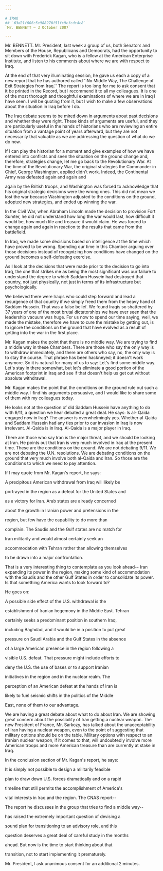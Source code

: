 ```yaml
---
---

# IRAQ
## `63d21f606c5e988270f51fc9efcdc4c8`
`Mr. BENNETT — 3 October 2007`

---
```



Mr. BENNETT. Mr. President, last week a group of us, both Senators 
and Members of the House, Republicans and Democrats, had the 
opportunity to sit down with Frederick Kagan, who is a fellow at the 
American Enterprise Institute, and listen to his comments about where 
we are with respect to Iraq.

At the end of that very illuminating session, he gave us each a copy 
of a new report that he has authored called ''No Middle Way, The 
Challenge of Exit Strategies from Iraq.'' The report is too long for me 
to ask consent that it be printed in the Record, but I recommend it to 
all my colleagues. It is one of the most thorough and thoughtful 
examinations of where we are in Iraq I have seen. I will be quoting 
from it, but I wish to make a few observations about the situation in 
Iraq before I do.

The Iraq debate seems to be mired down in arguments about past 
decisions and whether they were right. These kinds of arguments are 
useful, and they are particularly useful in the hands of historians who 
are reviewing an entire situation from a vantage point of years 
afterward, but they are not necessarily that valuable as we are 
addressing the question of what do we do now.

If I can play the historian for a moment and give examples of how we 
have entered into conflicts and seen the situation on the ground change 
and, therefore, strategies change, let me go back to the Revolutionary 
War. At the time of the Revolutionary War, the original strategies the 
Commander in Chief, George Washington, applied didn't work. Indeed, the 
Continental Army was defeated again and again and


again by the British troops, and Washington was forced to acknowledge 
that his original strategic decisions were the wrong ones. This did not 
mean we lost the war because Washington adjusted to the conditions on 
the ground, adopted new strategies, and ended up winning the war.

In the Civil War, when Abraham Lincoln made the decision to provision 
Fort Sumter, he did not understand how long the war would last, how 
difficult it would be, how much life and treasure it would claim. He 
was forced to change again and again in reaction to the results that 
came from the battlefield.

In Iraq, we made some decisions based on intelligence at the time 
which have proved to be wrong. Spending our time in this Chamber 
arguing over those decisions instead of recognizing how conditions have 
changed on the ground becomes a self-defeating exercise.

As I look at the decisions that were made prior to the decision to go 
into Iraq, the one that strikes me as being the most significant was 
our failure to understand the degree to which Saddam Hussein had 
destroyed that country, not just physically, not just in terms of its 
infrastructure but psychologically.

We believed there were Iraqis who could step forward and lead a 
resurgence of that country if we simply freed them from the heavy hand 
of Saddam Hussein. That was a false belief. We found Iraqis so 
shattered by 37 years of one of the most brutal dictatorships we have 
ever seen that the leadership vacuum was huge. For us now to spend our 
time saying, well, we made the mistake, therefore we have to cure the 
mistake by getting out, is to ignore the conditions on the ground that 
have evolved as a result of getting into the war in the first place.

Mr. Kagan makes the point that there is no middle way. We are trying 
to find a middle way in these Chambers. There are those who say the 
only way is to withdraw immediately, and there are others who say, no, 
the only way is to stay the course. That phrase has been hackneyed; it 
doesn't work anymore. So it is natural for many of us to say: Let's 
find some middle way. Let's stay in there somewhat, but let's eliminate 
a good portion of the American footprint in Iraq and see if that 
doesn't help us get out without absolute withdrawal.

Mr. Kagan makes the point that the conditions on the ground rule out 
such a middle way. I find his arguments persuasive, and I would like to 
share some of them with my colleagues today.

He looks not at the question of did Saddam Hussein have anything to 
do with 9/11, a question we hear debated a great deal. He says: Is al-
Qaida engaged now in Iraq? The answer is overwhelmingly yes. Whether 
al-Qaida and Saddam Hussein had any ties prior to our invasion in Iraq 
is now irrelevant. Al-Qaida is in Iraq. Al-Qaida is a major player in 
Iraq.

There are those who say Iran is the major threat, and we should be 
looking at Iran. He points out that Iran is very much involved in Iraq 
at the present time. These are the conditions on the ground. We are not 
debating 9/11. We are not debating the U.N. resolutions. We are 
debating conditions on the ground that very much involve both al-Qaida 
and Iran. So those are the conditions to which we need to pay 
attention.

If I may quote from Mr. Kagan's report, he says:




 A precipitous American withdrawal from Iraq will likely be 


 portrayed in the region as a defeat for the United States and 


 as a victory for Iran. Arab states are already concerned 


 about the growth in Iranian power and pretensions in the 


 region, but few have the capability to do more than 


 complain. The Saudis and the Gulf states are no match for 


 Iran militarily and would almost certainly seek an 


 accommodation with Tehran rather than allowing themselves 


 to be drawn into a major confrontation.


That is a very interesting thing to contemplate as you look ahead--
Iran expanding its power in the region, making some kind of 
accommodation with the Saudis and the other Gulf States in order to 
consolidate its power. Is that something America wants to look forward 
to?

He goes on:




 A possible side effect of the U.S. withdrawal is the 


 establishment of Iranian hegemony in the Middle East. Tehran 


 certainly seeks a predominant position in southern Iraq, 


 including Baghdad, and it would be in a position to put great 


 pressure on Saudi Arabia and the Gulf States in the absence 


 of a large American presence in the region following a 


 visible U.S. defeat. That pressure might include efforts to 


 deny the U.S. the use of bases or to support Iranian 


 initiatives in the region and in the nuclear realm. The 


 perception of an American defeat at the hands of Iran is 


 likely to fuel seismic shifts in the politics of the Middle 


 East, none of them to our advantage.


We are having a great debate about what to do about Iran. We are 
showing great concern about the possibility of Iran getting a nuclear 
weapon. The new President of France, Mr. Sarkozy, has talked about the 
unacceptability of Iran having a nuclear weapon, even to the point of 
suggesting that military options should be on the table. Military 
options with respect to an Iranian nuclear weapon, if it comes to that, 
will undoubtedly involve more American troops and more American 
treasure than are currently at stake in Iraq.

In the conclusion section of Mr. Kagan's report, he says:




 It is simply not possible to design a militarily feasible 


 plan to draw down U.S. forces dramatically and on a rapid 


 timeline that still permits the accomplishment of America's 


 vital interests in Iraq and the region. The CNAS report--


The report he discusses in the group that tries to find a middle 
way--



 has raised the extremely important question of devising a 


 sound plan for transitioning to an advisory role, and this 


 question deserves a great deal of careful study in the months 


 ahead. But now is the time to start thinking about that 


 transition, not to start implementing it prematurely.


Mr. President, I ask unanimous consent for an additional 2 minutes.